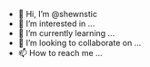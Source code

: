 - 👋 Hi, I’m @shewnstic
- 👀 I’m interested in ...
- 🌱 I’m currently learning ...
- 💞️ I’m looking to collaborate on ...
- 📫 How to reach me ...

<!---
shewnstic/shewnstic is a ✨ special ✨ repository because its `README.md` (this file) appears on your GitHub profile.
You can click the Preview link to take a look at your changes.
--->

